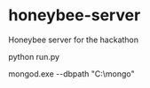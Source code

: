 # honeybee-server
Honeybee server for the hackathon


python run.py

mongod.exe --dbpath "C:\mongo"
